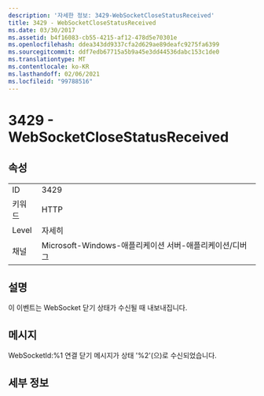```yaml
---
description: '자세한 정보: 3429-WebSocketCloseStatusReceived'
title: 3429 - WebSocketCloseStatusReceived
ms.date: 03/30/2017
ms.assetid: b4f16083-cb55-4215-af12-478d5e70301e
ms.openlocfilehash: ddea343dd9337cfa2d629ae89deafc9275fa6399
ms.sourcegitcommit: ddf7edb67715a5b9a45e3dd44536dabc153c1de0
ms.translationtype: MT
ms.contentlocale: ko-KR
ms.lasthandoff: 02/06/2021
ms.locfileid: "99788516"
---
```

# <a name="3429---websocketclosestatusreceived"></a>3429 - WebSocketCloseStatusReceived

## <a name="properties"></a>속성  
  
|||  
|-|-|  
|ID|3429|  
|키워드|HTTP|  
|Level|자세히|  
|채널|Microsoft-Windows-애플리케이션 서버-애플리케이션/디버그|  
  
## <a name="description"></a>설명  

 이 이벤트는 WebSocket 닫기 상태가 수신될 때 내보내집니다.  
  
## <a name="message"></a>메시지  

 WebSocketId:%1 연결 닫기 메시지가 상태 '%2'(으)로 수신되었습니다.  
  
## <a name="details"></a>세부 정보
